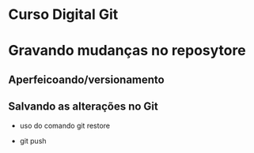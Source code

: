 # Curso Digital Git 

# Gravando mudanças no reposytore

## Aperfeicoando/versionamento 


## Salvando as alterações no Git


* uso do comando git restore 


* git push
